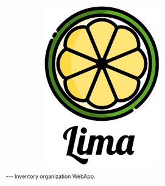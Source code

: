 <p align="center">
<img src="app/static/assets/icons/lima-with-name.png" width="300">
</p>
---
Inventory organization WebApp.

